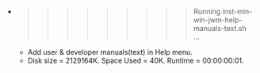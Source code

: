 * >>>>>>>>> Running inst-min-win-jwm-help-manuals-text.sh ...
  * Add user & developer manuals(text) in Help menu.
  * Disk size = 2129164K. Space Used = 40K. Runtime = 00:00:00:01.
